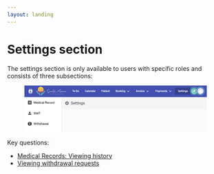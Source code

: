 ```yaml
---
layout: landing
---
```


# Settings section

The settings section is only available to users with specific roles and consists of three subsections:

<figure><img src="../../../.gitbook/assets/image (10) (1).png" alt=""><figcaption></figcaption></figure>

Key questions:

* [Medical Records: Viewing history](viewing-histories.md)
* [Viewing withdrawal requests](viewing-withdrawal-requests.md)
